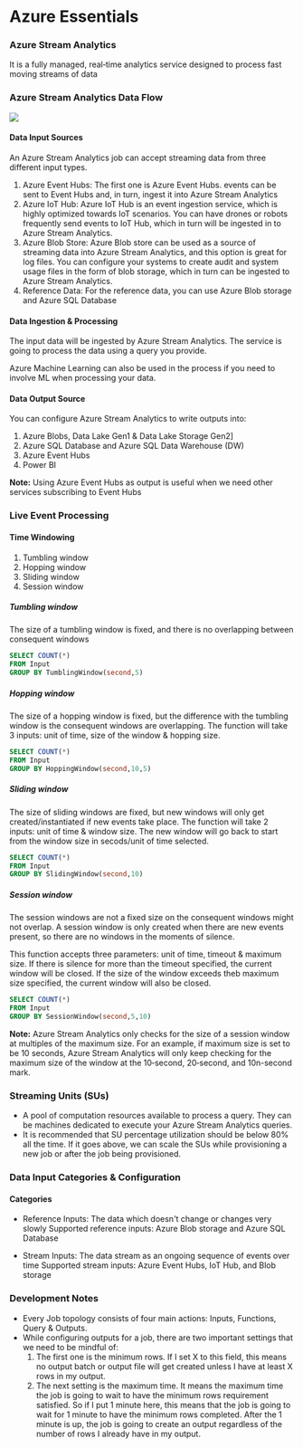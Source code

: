 # Azure Essentials

### Azure Stream Analytics
It is a fully managed, real‑time analytics service designed to process fast moving streams of data

### Azure Stream Analytics Data Flow

![](https://github.com/SaadAAkash/azure-essentials/blob/master/resources/azure-stream-analytics-data-flow.png)

#### Data Input Sources

An Azure Stream Analytics job can accept streaming data from three different input types.

1. Azure Event Hubs: The first one is Azure Event Hubs. events can be sent to Event Hubs and, in turn, ingest it into Azure Stream Analytics
1. Azure IoT Hub: Azure IoT Hub is an event ingestion service, which is highly optimized towards IoT scenarios. You can have drones or robots frequently send events to IoT Hub, which in turn will be ingested in to Azure Stream Analytics. 
1. Azure Blob Store: Azure Blob store can be used as a source of streaming data into Azure Stream Analytics, and this option is great for log files. You can configure your systems to create audit and system usage files in the form of blob storage, which in turn can be ingested to Azure Stream Analytics.
1. Reference Data: For the reference data, you can use Azure Blob storage and Azure SQL Database

#### Data Ingestion & Processing

The input data will be ingested by Azure Stream Analytics. The service is going to process the data using a query you provide. 

Azure Machine Learning can also be used in the process if you need to involve ML when processing your data.

#### Data Output Source

You can configure Azure Stream Analytics to write outputs into: 

1. Azure Blobs, Data Lake Gen1 & Data Lake Storage Gen2]
1. Azure SQL Database and  Azure SQL Data Warehouse (DW)
1. Azure Event Hubs
1. Power BI

**Note:** Using Azure Event Hubs as output is useful when we need other services subscribing to Event Hubs

### Live Event Processing

#### Time Windowing

1. Tumbling window
1. Hopping window
1. Sliding window
1. Session window

##### Tumbling window
The size of a tumbling window is fixed, and there is no overlapping between consequent windows

```sql
SELECT COUNT(*)
FROM Input
GROUP BY TumblingWindow(second,5)
```

##### Hopping window
The size of a hopping window is fixed, but the difference with the tumbling window is the consequent windows are overlapping.
The function will take 3 inputs: unit of time, size of the window & hopping size.

```sql
SELECT COUNT(*)
FROM Input
GROUP BY HoppingWindow(second,10,5)
```

##### Sliding window
The size of sliding windows are fixed, but new windows will only get created/instantiated if new events take place. 
The function will take 2 inputs: unit of time & window size.
The new window will go back to start from the window size in secods/unit of time selected.

```sql
SELECT COUNT(*)
FROM Input
GROUP BY SlidingWindow(second,10)
```

##### Session window
The session windows are not a fixed size on the consequent windows might not overlap. A session window is only created when there are new events present, so there are no windows in the moments of silence.

This function accepts three parameters: unit of time, timeout & maximum size.
If there is silence for more than the timeout specified, the current window will be closed. If the size of the window exceeds theb maximum size specified, the current window will also be closed.

```sql
SELECT COUNT(*)
FROM Input
GROUP BY SessionWindow(second,5,10)
```

**Note:** Azure Stream Analytics only checks for the size of a session window at multiples of the maximum size. For an example, if maximum size is set to be 10 seconds, Azure Stream Analytics will only keep checking for the maximum size of the window at the 10‑second, 20‑second, and 10n-second mark.

### Streaming Units (SUs)
- A pool of computation resources available to process a query. They can be machines dedicated to execute your Azure Stream Analytics queries.
- It is recommended that SU percentage utilization should be below 80% all the time. If it goes above, we can scale the SUs while provisioning a new job or after the job being provisioned.


### Data Input Categories & Configuration

#### Categories

- Reference Inputs:
The data which doesn't change or changes very slowly
Supported reference inputs: Azure Blob storage and Azure SQL Database

- Stream Inputs:
The data stream as an ongoing sequence of events over time 
Supported stream inputs: Azure Event Hubs, IoT Hub, and Blob storage



### Development Notes
- Every Job topology consists of four main actions: Inputs, Functions, Query & Outputs.
- While configuring outputs for a job, there are two important settings that we need to be mindful of:
  1. The first one is the minimum rows. If I set X to this field, this means no output batch or output file will get created unless I have at least X rows in my output.
  2. The next setting is the maximum time. It means the maximum time the job is going to wait to have the minimum rows requirement satisfied. So if I put 1 minute here, this means that the job is going to wait for 1 minute to have the minimum rows completed. After the 1 minute is up, the job is going to create an output regardless of the number of rows I already have in my output.

